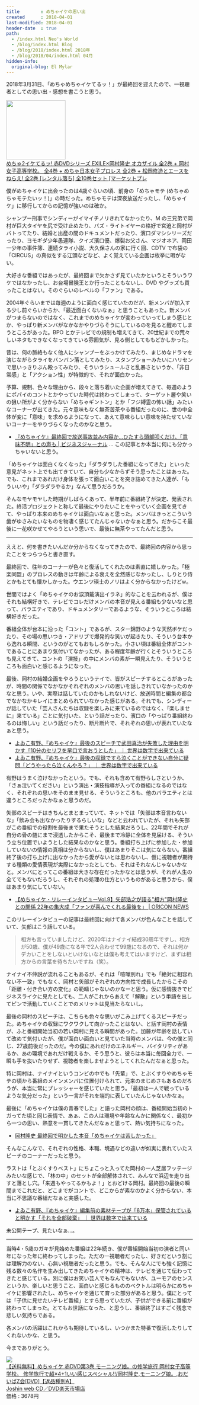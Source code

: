 ```yaml
---
title        : めちゃイケの思い出
created      : 2018-04-01
last-modified: 2018-04-01
header-date  : true
path:
  - /index.html Neo's World
  - /blog/index.html Blog
  - /blog/2018/index.html 2018年
  - /blog/2018/04/index.html 04月
hidden-info:
  original-blog: El Mylar
---
```


2018年3月31日、「めちゃめちゃイケてるッ！」が最終回を迎えたので、一視聴者としての思い出・感想を書こうと思う。

<div class="ad-amazon">
  <div class="ad-amazon-image">
    <a href="https://www.amazon.co.jp/dp/B07G5KJ44L?tag=neos21-22&amp;linkCode=osi&amp;th=1&amp;psc=1">
      <img src="https://m.media-amazon.com/images/I/61pZZ-2K41L._SL160_.jpg" width="160" height="160">
    </a>
  </div>
  <div class="ad-amazon-info">
    <div class="ad-amazon-title">
      <a href="https://www.amazon.co.jp/dp/B07G5KJ44L?tag=neos21-22&amp;linkCode=osi&amp;th=1&amp;psc=1">めちゃ2イケてるッ! 赤DVDシリーズ EXILE×岡村隆史 オカザイル 全2巻 + 岡村女子高等学校。 全4巻 + めちゃ日本女子プロレス 全2巻 + 松岡修造とエースをねらえ! 全2巻 [レンタル落ち] 全10巻セット [マーケットプレ</a>
    </div>
  </div>
</div>

僕がめちゃイケに出会ったのは4歳ぐらいの頃、前身の「めちゃモテ (めちゃめちゃモテたいッ！)」の時だった。めちゃモテは深夜放送だったし、「めちゃイケ」に移行してからの記憶が強いのは確か。

シャンプー刑事でシンディーがイマイチノリきれてなかったり、M の三兄弟で岡村が巨大タイヤを尻で受け止めたり、バズ・ライトイヤーの格好で宮迫と岡村がバトってたり、結婚と出産の間のドキュメントだったり、濱口ダマシシリーズだったり、ヨモギダ少年愚連隊、クイズ濱口優、爆裂お父さん、マジオネア、岡田一少年の事件簿、連続タライ小説、大久保さんの家に行く回、CDTV で布袋の「CIRCUS」の真似をする江頭などなど、よく覚えている企画は枚挙に暇がない。

大好きな番組ではあったが、最終回まで欠かさず見ていたかというとそういうワケではなかったし、お台場冒険王とか行ったこともないし、DVD やグッズも買ったことはない。そのぐらいのレベルの「ファン」である。

2004年ぐらいまでは毎週のように面白く感じていたのだが、新メンバが加入する少し前ぐらいからか、「最近面白くないなぁ」と思うこともあった。新メンバがつまらないのではなく、これまでのめちゃイケが変わっていってしまう感じとか、やっぱり新メンバがなかなかやりづらそうにしているのを見ると醒めてしまうところがあった。BPO とかテレビでの規制も増えてきて、20世紀までの荒々しいネタもできなくなってきている雰囲気が、見る側としてももどかしかった。

昔は、何の脈絡もなく他人にシャンプーをぶっかけてみたり、まじめなドラマを演じながらタライをバンバン落としてみたり、スタンプショーみたいにハリセンで思いっきりぶん殴ってみたり、そういうシュールさと乱暴さというか、「非日常感」と「アクション性」が特徴的で、それが面白かった。

予算、規制、色々な理由から、段々と落ち着いた企画が増えてきて、毎週のようにポパイのコントとかやっていた時代は終わってしまって、ターゲット層や笑いの狙い所がよく分からない「めちゃギントン」とか「フジ縛霊の怖い話」みたいなコーナーが出てきた。元々意味もなく無茶苦茶やる番組だったのに、世の中全体が変に「意味」を求めるようになって、あえて意味らしい意味を持たせていないコーナーをやりづらくなったのかなと思う。

- [『めちゃイケ』最終回で放送事故並み内容か…ひたすら頭部叩くだけ、「意味不明」との声も | ビジネスジャーナル](http://biz-journal.jp/2018/03/post_22850.html) … この記事とか本当に何にも分かっちゃいないと思う。

「めちゃイケは面白くなくなった」「ダラダラした番組になってきた」といった意見がネット上でも出てきていて、自分も少なからずそう思ったことはあった。でも、これまであれだけ身体を張って面白いことを突き詰めてきた人達が、「もういいや」「ダラダラやるか」なんて思うだろうか。

そんなモヤモヤした時期がしばらくあって、半年前に番組終了が決定、発表された。終活プロジェクトと称して最後にやりたいことをやっていく企画を見てきて、やっぱり本来のめちゃイケは面白いなぁと思った。メンバはきっとこういう歯がゆさみたいなものを物凄く感じてたんじゃないかなぁと思う。だからこそ最後に一花咲かせてやろうという思いで、最後に無茶やってたんだと思う。

-----

ええと、何を書きたいんだか分からなくなってきたので、最終回の内容から思ったことをつらつらと書き直す。

最終回で、往年のコーナーが色々と復活してくれたのは素直に嬉しかった。「極楽同盟」のプロレスの動きは年齢による衰えを全然感じなかったし、しりとり侍とかもとても懐かしかった。ウエンツ瑛士のノリはよく分からなかったけどw。

世間ではよく「めちゃイケのお涙頂戴演出イラネ」的なことを云われるが、僕はそれも結構好きで、テレビでコレだけメンバの本音が見える番組も少ないなと思って、バラエティであり、ドキュメンタリーであるような、そういうところは結構好きだった。

番組全体が台本に沿った「コント」であるが、スター錦野のような天然ボケだったり、その場の思いつき・アドリブで爆発的な笑いが起きたり、そういう台本から逸れる瞬間、というのがとてもおもしろかった。小さい頃は番組全体がコントであることにあまり気付いてなかったが、ある程度年齢が行くとそういうところも見えてきて、コントの「演技」の中にメンバの素が一瞬見えたり、そういうところも面白いと感じるようになった。

最後、岡村の結婚企画をやろうというテイで、皆がスピーチするところがあったが、時間の関係でなかなかそれぞれのメンバの思いを話しきれていなかったのかなと思う。いや、実際は話していたのかもしれないけど、放送時間と編集の都合でなかなかキレイにまとめられていなかった感じがある。それでも、シンディーが話していた「芸人さんたちは収録を楽しみに来ているのではなく、『楽しませに』来ている」ことに気付いた、という話だったり、濱口の「やっぱり番組終わるのは悔しい」という話だったり、断片断片で、それぞれの思いが表れていたなぁと思う。

- [よゐこ有野、『めちゃイケ』最後のスピーチで武田真治が失敗した理由を明かす「10分のセリフを早口で言おうとした」 ｜ 世界は数字で出来ている](http://numbers2007.blog123.fc2.com/blog-entry-19800.html)
- [よゐこ有野、『めちゃイケ』最後の収録ですら泣くことができない自分に疑問「どうやったら泣くんやろ？」 ｜ 世界は数字で出来ている](http://numbers2007.blog123.fc2.com/blog-entry-19800.html?no=19799)

有野はうまく泣けなかったという。でも、それも含めて有野らしさというか、「さぁ泣いてください」という演出・演技指導が入っての番組になるのではなく、それぞれの思いをそのまま見せる、そういうところも、他のバラエティとは違うところだったかなぁと思うのだ。

矢部のスピーチはきちんとまとまっていて、ネットでは「矢部は本音言わないな」「飲み会も出なかったりするらしいな」などと云われていたが、それも矢部がこの番組での役割を最後まで果たそうとした結果だろうし、22年間でそれが自分の骨の髄にまで浸透したからこそ、最後まで冷静に全体を見届ける、そういう立ち位置でいようとした結果なのかなと思う。番組打ち上げに参加した・参加していないの情報の真相は分からないし、僕はあまりそこは気にならない。番組終了後の打ち上げに出なかったから愛がないとは思わないし、仮に視聴者が期待する種類の愛情表現が実際になかったとしても、それはそれなんじゃないかなと。メンバにとってこの番組は大きな存在だったかなとは思うが、それが人生の全てでもないだろうし、それぞれの処理の仕方というものがあると思うから、僕はあまり気にしていない。

- [【めちゃイケ・リレーインタビューVol.9】矢部浩之が語る"相方"岡村隆史との関係 22年の集大成「ファンが喜んでくれる最後を」 | ORICON NEWS](https://www.oricon.co.jp/special/50934/)

このリレーインタビューの記事は最終回に向けて各メンバが色んなことを話していて、矢部はこう話している。

> 相方も言っていましたけど、2020年はナイナイ結成30周年ですし、相方が50歳、僕が49歳になる年で2人合わせて99歳になるので、それは何かデカいことをしないといけないなとは僕も考えてはいますけど、まずは相方からの言葉を待ちたいですね（笑）。

ナイナイ不仲説が流れることもあるが、それは「喧嘩別れ」でも「絶対に相容れない不一致」でもなく、岡村と矢部がそれぞれの方向性で成長したからこその「距離・付き合い方の変化」の範疇じゃないのかなーと思う。仮に感情抜きでビジネスライクに見たとしても、二人がこれからあえて「解散」という単語を出してピンで活動していくことでのメリットは見当たらないし。

最後の岡村のスピーチは、こちらも色々な思いがこみ上げてくるスピーチだった。めちゃイケの収録にワクワクして向かったことはない、と話す岡村の表情が、ふと番組開始当初の若い岡村に見える瞬間があった。加藤が年齢を話していて改めて気付いたが、僕が面白い面白いと見ていた当時のメンバは、今の僕と同じ、27歳前後だったのだ。今の僕にあれだけのエネルギー、バイタリティがあるか、あの環境であれだけ戦えるか、そう思うと、彼らは本当に毎回全力で、一瞬も手を抜いたりせず、視聴者を楽しませようとしてくれたんだなぁと思った。

特に岡村は、ナイナイというコンビの中でも「先輩」で、とぶくすりやめちゃモテの頃から番組のメインメンバに位置付けられて、元来のまじめさもあるのだろうが、本当に常にプレッシャーを感じていたと思う。「最初は一人で戦っているような気分だった」という一言がそれを端的に表していたんじゃないかなぁ。

最後に「めちゃイケは僕の青春でした」と語った岡村の顔は、番組開始当初のトガってた頃と同じ表情で、あぁ、この人は環境や年齢なんかに関係なく、最初から一つの思い、熱意を一貫してきたんだなぁと思って、熱い気持ちになった。

- [岡村隆史 最終回で明かした本音「めちゃイケは苦しかった」](http://blogos.com/article/287468/)

そんなこんなで、それぞれの性格、本職、境遇などの違いが如実に表れていたスピーチのコーナーだったと思う。

ラストは「とぶくすりベスト」にちょこっと入ってた岡村の一人芝居フッテージみたいな感じで、「林の中」のセットが全部解体されて、みんなで浜辺を走り出すと落とし穴。「来週もやってるかもよ！」とおどける岡村。最終回の最後の瞬間までこれだと、どこまでがコントで、どこからが素なのかよく分からない、本当に不思議な番組だなぁと実感した。

- [よゐこ有野、『めちゃイケ』編集前の素材テープが「6万本」保管されていると明かす「それを全部破棄」 ｜ 世界は数字で出来ている](http://numbers2007.blog123.fc2.com/blog-entry-19802.html)

未公開テープ、見たいなぁ…。

-----

当時4・5歳のガキが見始めた番組は22年続き、僕が番組開始当初の演者と同い年になった年に終わってしまった。ただの一視聴者だったし、好きだという割には理解力のない、心無い視聴者だったと思う。でも、そんな人にでも強く記憶に残る数々の名作を生み出してきためちゃイケの精神は、テレビを通じて伝わってきたと感じている。別に僕はお笑い芸人でもなんでもないが、ユーモアのセンスというか、楽しいと思うこと、面白いと感じるもののベクトルは明らかにめちゃイケに影響されたし、めちゃイケを通じて育った部分があると思う。僕にとっては「子供に見せたいテレビ番組」とすら思っていたが、子供ができる前に番組が終わってしまった。とてもお世話になった、と思うし、番組終了はすごく残念で悲しい気持ちである。

各メンバの活躍はこれからも期待しているし、いつかまた特番で復活したりしてくれないかな、と思う。

今までありがとう。

<div class="ad-rakuten">
  <div class="ad-rakuten-image">
    <a href="https://hb.afl.rakuten.co.jp/hgc/g00qco52.waxycbe1.g00qco52.waxydb45/?pc=https%3A%2F%2Fitem.rakuten.co.jp%2Fjoshin-cddvd%2F4571366498276%2F&amp;m=http%3A%2F%2Fm.rakuten.co.jp%2Fjoshin-cddvd%2Fi%2F10457014%2F">
      <img src="https://thumbnail.image.rakuten.co.jp/@0_mall/joshin-cddvd/cabinet/276/yrbj-30019.jpg?_ex=128x128">
    </a>
  </div>
  <div class="ad-rakuten-info">
    <div class="ad-rakuten-title">
      <a href="https://hb.afl.rakuten.co.jp/hgc/g00qco52.waxycbe1.g00qco52.waxydb45/?pc=https%3A%2F%2Fitem.rakuten.co.jp%2Fjoshin-cddvd%2F4571366498276%2F&amp;m=http%3A%2F%2Fm.rakuten.co.jp%2Fjoshin-cddvd%2Fi%2F10457014%2F">【送料無料】めちゃイケ 赤DVD第3巻 モーニング娘。の修学旅行 岡村女子高等学校。 修学旅行で超×4+1いい感じスペシャル!!/岡村隆史,モーニング娘。,おだいばZ会[DVD]【返品種別A】</a>
    </div>
    <div class="ad-rakuten-shop">
      <a href="https://hb.afl.rakuten.co.jp/hgc/g00qco52.waxycbe1.g00qco52.waxydb45/?pc=https%3A%2F%2Fwww.rakuten.co.jp%2Fjoshin-cddvd%2F&amp;m=http%3A%2F%2Fm.rakuten.co.jp%2Fjoshin-cddvd%2F">Joshin web CD／DVD楽天市場店</a>
    </div>
    <div class="ad-rakuten-price">価格 : 3678円</div>
  </div>
</div>
